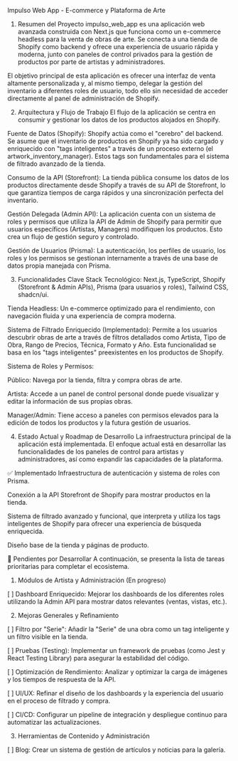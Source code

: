 Impulso Web App - E-commerce y Plataforma de Arte

1. Resumen del Proyecto
   impulso_web_app es una aplicación web avanzada construida con Next.js que funciona como un e-commerce headless para la venta de obras de arte. Se conecta a una tienda de Shopify como backend y ofrece una experiencia de usuario rápida y moderna, junto con paneles de control privados para la gestión de productos por parte de artistas y administradores.

El objetivo principal de esta aplicación es ofrecer una interfaz de venta altamente personalizada y, al mismo tiempo, delegar la gestión del inventario a diferentes roles de usuario, todo ello sin necesidad de acceder directamente al panel de administración de Shopify.

2. Arquitectura y Flujo de Trabajo
   El flujo de la aplicación se centra en consumir y gestionar los datos de los productos alojados en Shopify.

Fuente de Datos (Shopify): Shopify actúa como el "cerebro" del backend. Se asume que el inventario de productos en Shopify ya ha sido cargado y enriquecido con "tags inteligentes" a través de un proceso externo (el artwork_inventory_manager). Estos tags son fundamentales para el sistema de filtrado avanzado de la tienda.

Consumo de la API (Storefront): La tienda pública consume los datos de los productos directamente desde Shopify a través de su API de Storefront, lo que garantiza tiempos de carga rápidos y una sincronización perfecta del inventario.

Gestión Delegada (Admin API): La aplicación cuenta con un sistema de roles y permisos que utiliza la API de Admin de Shopify para permitir que usuarios específicos (Artistas, Managers) modifiquen los productos. Esto crea un flujo de gestión seguro y controlado.

Gestión de Usuarios (Prisma): La autenticación, los perfiles de usuario, los roles y los permisos se gestionan internamente a través de una base de datos propia manejada con Prisma.

3. Funcionalidades Clave
   Stack Tecnológico: Next.js, TypeScript, Shopify (Storefront & Admin APIs), Prisma (para usuarios y roles), Tailwind CSS, shadcn/ui.

Tienda Headless: Un e-commerce optimizado para el rendimiento, con navegación fluida y una experiencia de compra moderna.

Sistema de Filtrado Enriquecido (Implementado): Permite a los usuarios descubrir obras de arte a través de filtros detallados como Artista, Tipo de Obra, Rango de Precios, Técnica, Formato y Año. Esta funcionalidad se basa en los "tags inteligentes" preexistentes en los productos de Shopify.

Sistema de Roles y Permisos:

Público: Navega por la tienda, filtra y compra obras de arte.

Artista: Accede a un panel de control personal donde puede visualizar y editar la información de sus propias obras.

Manager/Admin: Tiene acceso a paneles con permisos elevados para la edición de todos los productos y la futura gestión de usuarios.

4. Estado Actual y Roadmap de Desarrollo
   La infraestructura principal de la aplicación está implementada. El enfoque actual está en desarrollar las funcionalidades de los paneles de control para artistas y administradores, así como expandir las capacidades de la plataforma.

✅ Implementado
Infraestructura de autenticación y sistema de roles con Prisma.

Conexión a la API Storefront de Shopify para mostrar productos en la tienda.

Sistema de filtrado avanzado y funcional, que interpreta y utiliza los tags inteligentes de Shopify para ofrecer una experiencia de búsqueda enriquecida.

Diseño base de la tienda y páginas de producto.

🚧 Pendientes por Desarrollar
A continuación, se presenta la lista de tareas prioritarias para completar el ecosistema.

1. Módulos de Artista y Administración (En progreso)

[ ] Dashboard Enriquecido: Mejorar los dashboards de los diferentes roles utilizando la Admin API para mostrar datos relevantes (ventas, vistas, etc.).

2. Mejoras Generales y Refinamiento

[ ] Filtro por "Serie": Añadir la "Serie" de una obra como un tag inteligente y un filtro visible en la tienda.

[ ] Pruebas (Testing): Implementar un framework de pruebas (como Jest y React Testing Library) para asegurar la estabilidad del código.

[ ] Optimización de Rendimiento: Analizar y optimizar la carga de imágenes y los tiempos de respuesta de la API.

[ ] UI/UX: Refinar el diseño de los dashboards y la experiencia del usuario en el proceso de filtrado y compra.

[ ] CI/CD: Configurar un pipeline de integración y despliegue continuo para automatizar las actualizaciones.

3. Herramientas de Contenido y Administración

[ ] Blog: Crear un sistema de gestión de artículos y noticias para la galería.
